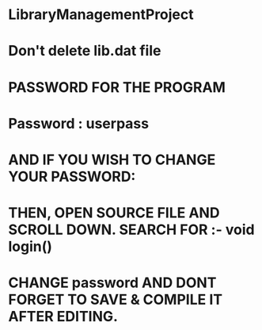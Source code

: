 # LibraryManagementProject



# Don't delete lib.dat file

# PASSWORD FOR THE PROGRAM
# Password : userpass


# AND IF YOU WISH TO CHANGE YOUR PASSWORD:
# THEN, OPEN SOURCE FILE AND SCROLL DOWN. SEARCH FOR :- void login()
# CHANGE password AND DONT FORGET TO SAVE & COMPILE IT AFTER EDITING.
